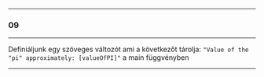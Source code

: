 
---

### 09

---

Definiáljunk egy szöveges változót ami a következőt tárolja: ```"Value of the "pi" approximately: [valueOfPI]"``` a main függvényben

---
